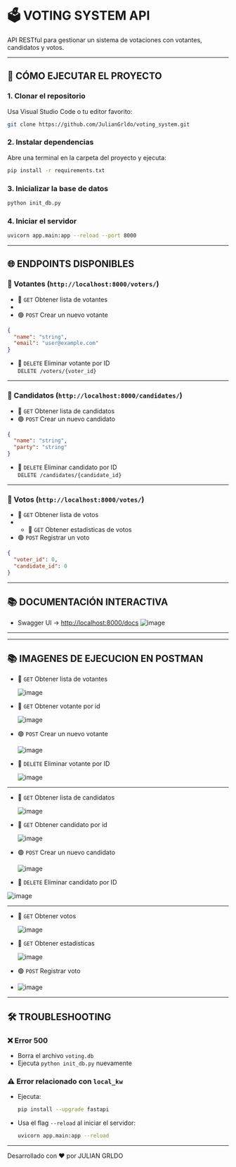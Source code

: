 # 🗳️ VOTING SYSTEM API

API RESTful para gestionar un sistema de votaciones con votantes, candidatos y votos.

---

## 🚀 CÓMO EJECUTAR EL PROYECTO

### 1. Clonar el repositorio

Usa Visual Studio Code o tu editor favorito:

```bash
git clone https://github.com/JulianGrldo/voting_system.git
```

### 2. Instalar dependencias

Abre una terminal en la carpeta del proyecto y ejecuta:

```bash
pip install -r requirements.txt
```

### 3. Inicializar la base de datos

```bash
python init_db.py
```

### 4. Iniciar el servidor

```bash
uvicorn app.main:app --reload --port 8000
```

---

## 🌐 ENDPOINTS DISPONIBLES

### 📍 Votantes (`http://localhost:8000/voters/`)

- 🔵 `GET` Obtener lista de votantes
- 
- 🟢 `POST` Crear un nuevo votante

```json
{
  "name": "string",
  "email": "user@example.com"
}
```

- 🔴 `DELETE` Eliminar votante por ID  
  `DELETE /voters/{voter_id}`

---

### 📍 Candidatos (`http://localhost:8000/candidates/`)

- 🔵 `GET` Obtener lista de candidatos  
- 🟢 `POST` Crear un nuevo candidato

```json
{
  "name": "string",
  "party": "string"
}
```

- 🔴 `DELETE` Eliminar candidato por ID  
  `DELETE /candidates/{candidate_id}`

---

### 📍 Votos (`http://localhost:8000/votes/`)

- 🔵 `GET` Obtener lista de votos
- - 🔵 `GET` Obtener estadisticas de votos
- 🟢 `POST` Registrar un voto

```json
{
  "voter_id": 0,
  "candidate_id": 0
}
```

---

## 📚 DOCUMENTACIÓN INTERACTIVA

- Swagger UI → [http://localhost:8000/docs](http://localhost:8000/docs)
![image](https://github.com/user-attachments/assets/0aafa889-7242-4c33-bbee-8eb4c8429027)

---
---

## 📚 IMAGENES DE EJECUCION EN POSTMAN

- 🔵 `GET` Obtener lista de votantes

   ![image](https://github.com/user-attachments/assets/c7724089-2c2f-4aab-95b5-c60dd0b0ac33)
  
- 🔵 `GET` Obtener votante por id
  
  ![image](https://github.com/user-attachments/assets/d01ae513-be50-4438-bb9b-c208fcf1f054)

- 🟢 `POST` Crear un nuevo votante
  
   ![image](https://github.com/user-attachments/assets/3a0833b8-084a-484c-aac0-9fff1c2a6e7e)

- 🔴 `DELETE` Eliminar votante por ID  

   ![image](https://github.com/user-attachments/assets/ff8a5a1a-f90a-44f0-890b-dc7e004877ea)

---

- 🔵 `GET` Obtener lista de candidatos

   ![image](https://github.com/user-attachments/assets/03d63e00-26d5-4fdb-a0f9-4bccd795146f)

  
- 🔵 `GET` Obtener candidato por id
  
  ![image](https://github.com/user-attachments/assets/0cdd77ea-c087-4ef7-84bf-72a88b1b4115)


- 🟢 `POST` Crear un nuevo candidato
  
  ![image](https://github.com/user-attachments/assets/a70fa758-17e3-4a97-830c-1b75966f9f80)

  
 - 🔴 `DELETE` Eliminar candidato por ID  

  ![image](https://github.com/user-attachments/assets/c5b28672-dd26-4b4d-a1ae-beac9865d4cc)


---

- 🔵 `GET` Obtener votos

  ![image](https://github.com/user-attachments/assets/9c539b77-5199-40f6-a49b-6ee12c288b8e)

  
- 🔵 `GET` Obtener estadisticas
  
  ![image](https://github.com/user-attachments/assets/c581c743-7587-49bb-b640-3ecf888902b1)


- 🟢 `POST` Registrar voto
- 
  ![image](https://github.com/user-attachments/assets/12eb23e4-8ac7-446c-96a5-40847fa08ab1)


---
## 🛠️ TROUBLESHOOTING

### ❌ Error 500

- Borra el archivo `voting.db`
- Ejecuta `python init_db.py` nuevamente

### ⚠️ Error relacionado con `local_kw`

- Ejecuta:  
  ```bash
  pip install --upgrade fastapi
  ```
- Usa el flag `--reload` al iniciar el servidor:
  ```bash
  uvicorn app.main:app --reload
  ```

---

Desarrollado con ❤️ por JULIAN GRLDO
